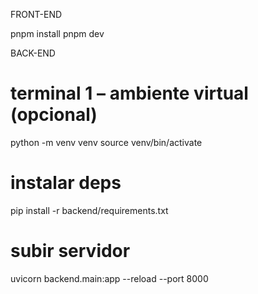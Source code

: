 FRONT-END

pnpm install
pnpm dev

BACK-END

# terminal 1 – ambiente virtual (opcional)
python -m venv venv
source venv/bin/activate

# instalar deps
pip install -r backend/requirements.txt

# subir servidor
uvicorn backend.main:app --reload --port 8000